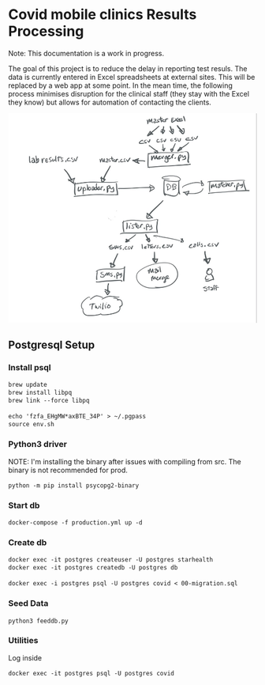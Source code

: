 # Covid mobile clinics Results Processing

Note: This documentation is a work in progress.

The goal of this project is to reduce the delay in reporting test resuls.
The data is currently entered in Excel spreadsheets at external sites.
This will be replaced by a web app at some point. In the mean time,
the following process minimises disruption for the clinical staff (they
stay with the Excel they know) but allows for automation of contacting
the clients.

![Landscape](images/plan.jpeg)



## Postgresql Setup

### Install psql 
```
brew update
brew install libpq
brew link --force libpq 

echo 'fzfa_EHgMW*axBTE_34P' > ~/.pgpass
source env.sh
```

### Python3 driver
NOTE: I'm installing the binary after issues with compiling from src.
The binary is not recommended for prod.
```
python -m pip install psycopg2-binary
```

### Start db
```
docker-compose -f production.yml up -d
```

### Create db
```
docker exec -it postgres createuser -U postgres starhealth 
docker exec -it postgres createdb -U postgres db

docker exec -i postgres psql -U postgres covid < 00-migration.sql
```

### Seed Data
```
python3 feeddb.py
```

### Utilities
Log inside
```
docker exec -it postgres psql -U postgres covid

````

